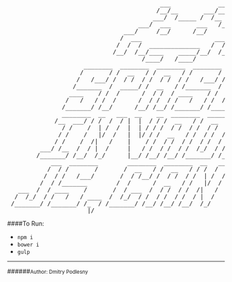 <pre>
                                          ___             ___
                                         /__/__       ___/__/
                                        ___/  /_____ /  /__
                                    ___/  ___       ___   /__
                                ___/     /__/      /__/     /___
                               /  ___                    ___   /
                              /  /  /  ______________   /  /  /
                             /__/  /__/____    _____/__/  /__/
                                     /____/   /____/
                     ________  ________  ________  ________  ________
                    /       / /  __   / /  __   / /       / /  _____/
                   /   /___/ /  / /  / /  / /  / /   /___/ /  /____
                  /_______  /  _____/ /  __   / /_______  /  _____/
                 ____    / /  /      /  / /  / ____    / /  /
                /   /   / /  /      /  / /  / /   /   / /  /____
               /_______/ /__/      /__/ /__/ /_______/ /_______/
               ________  __   ___  __    __  ________  ______    ________  ________  ________
             /__  ___/ / /  /  / |  |  / / /  __   / /  __  |  /  _____/ /  __   / /       /
               / /    /  | /  /  |  | / / /  / /  / /  / /  / /  /____  /  / /  / /   /___/
              / /    /   |/  /   |  |/ / /  __   / /  / /  / /  _____/ /      _/ /_______
             / /    /  /|   /    |    / /  / /  / /  / /  / /  /      /  /|  |  ____    /
         ___/ /__  /  / |  /     |   / /  / /  / /  /_/  / /  /____  /  / |  | /   /   /
        /_______/ /__/  /_/      |__/ /__/ /__/ /_______/ /_______/ /__/  |__|/_______/
            ___  ________        ________  ________  __   ___  __    __  ________  ________
           /  / /       /       /  __   / /  __   / / /  /  / |  |  / / /  __   / /       /
          /  / /   /___/       /  / /__/ /  / /  / /  | /  /  |  | / / /  / /  / /   /___/
         /  / /_______        /  /      /  __   / /   |/  /   |  |/ / /  __   / /_______
   ___  /  / ____    /       /  / ___  /  / /  / /  /|   /    |    / /  / /  / ____    /
  /  /_/  / /   /   / ____  /  /_/  / /  / /  / /  / |  /     |   / /  / /  / /   /   /
 /_______/ /_______/ /_  / /_______/ /__/ /__/ /__/  /_/      |__/ /__/ /__/ /_______/
                      |/
</pre>

####To Run:
* `npm i`
* `bower i`
* `gulp`

<hr>
######<small>Author: Dmitry Podlesny</small>
